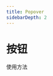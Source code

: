 ```yaml
---
title: Popover
sidebarDepth: 2
---
```

# 按钮

使用方法
<ClientOnly>
<popover-demo></popover-demo>
</ClientOnly>